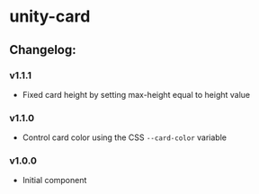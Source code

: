 # unity-card

## Changelog:

### v1.1.1
- Fixed card height by setting max-height equal to height value

### v1.1.0
- Control card color using the CSS `--card-color` variable

### v1.0.0
- Initial component
